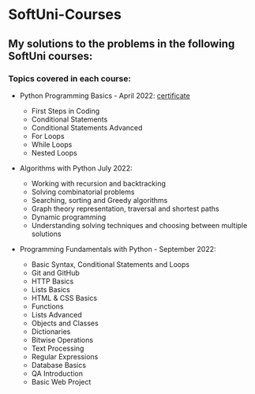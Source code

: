 # SoftUni-Courses


## **My solutions to the problems in the following SoftUni courses:**

### **Topics covered in each course:**

 - Python Programming Basics - April 2022: [certificate](https://softuni.bg/certificates/details/133712/ab29ac2f) 

	- First Steps in Coding
	- Conditional Statements
	- Conditional Statements Advanced
	- For Loops
	- While Loops
	- Nested Loops

- Algorithms with Python July 2022:

	- Working with recursion and backtracking
	- Solving combinatorial problems
	- Searching, sorting and Greedy algorithms
	- Graph theory representation, traversal and shortest paths
	- Dynamic programming
	- Understanding solving techniques and choosing between multiple solutions

- Programming Fundamentals with Python - September 2022:

	- Basic Syntax, Conditional Statements and Loops
	- Git and GitHub
	- HTTP Basics
	- Lists Basics
	- HTML & CSS Basics
	- Functions
	- Lists Advanced
	- Objects and Classes
	- Dictionaries
	- Bitwise Operations
	- Text Processing
	- Regular Expressions
	- Database Basics
	- QA Introduction
	- Basic Web Project
